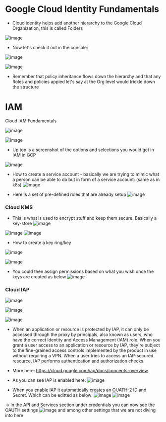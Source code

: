 # Google Cloud Identity Fundamentals
- Cloud identity helps add another hierarchy to the Google Cloud Organization, this is called Folders

![image](https://user-images.githubusercontent.com/43883264/179438253-74bbae3f-e9f3-48ac-8e43-51e264234041.png)

- Now let's check it out in the console:

![image](https://user-images.githubusercontent.com/43883264/179438387-b19523a4-be52-48cf-ace8-1a44fcc37703.png)

![image](https://user-images.githubusercontent.com/43883264/179438431-50c7f379-5a37-46cd-b741-0faf088a9ba6.png)

- Remember that policy inheritance flows down the hierarchy and that any Roles and policies appied let's say at the Org level would trickle down the structure

# IAM
Cloud IAM Fundamentals

![image](https://user-images.githubusercontent.com/43883264/180617268-38e686db-473d-4c8b-845f-87390873c9d6.png)

![image](https://user-images.githubusercontent.com/43883264/180617304-0922c1f3-031f-44b6-bfa4-7cc092c1e25b.png)

- Up top is a screenshot of the options and selections you would get in IAM in GCP

![image](https://user-images.githubusercontent.com/43883264/180617555-f1168728-5697-4496-9771-cfc02edaac2d.png)



- How to create a service account - basically we are trying to mimic what a person can be able to do but in form of a service account: (same as in k8s)
![image](https://user-images.githubusercontent.com/43883264/180617463-38541662-020a-4b0e-ac8e-8177eaa82879.png)

- Here is a set of pre-defined roles that are already setup
![image](https://user-images.githubusercontent.com/43883264/180617483-5f87ba09-6161-4bcd-bf3c-94cef92d6db0.png)

### Cloud KMS
- This is what is used to encrypt stuff and keep them secure. Basically a key-store
![image](https://user-images.githubusercontent.com/43883264/180617665-2ae8026e-4856-4c17-a33f-5f2c5fdf1f44.png)

![image](https://user-images.githubusercontent.com/43883264/180617700-a79e3dfe-6228-4da5-9696-836600a59209.png)
![image](https://user-images.githubusercontent.com/43883264/180617732-38e66bd2-bd2a-4d2b-b91a-21e39d3bbc26.png)
- How to create a key ring/key


![image](https://user-images.githubusercontent.com/43883264/180617834-c38e03b3-c66d-4569-93f7-8355c579139e.png)

![image](https://user-images.githubusercontent.com/43883264/180617665-2ae8026e-4856-4c17-a33f-5f2c5fdf1f44.png)
- You could then assign permissions based on what you wish once the keys are created as below
![image](https://user-images.githubusercontent.com/43883264/180617880-d972145e-e4a1-464f-9cdf-3103b636214f.png)

### Cloud IAP
![image](https://user-images.githubusercontent.com/43883264/180617905-19b8e441-34e7-4cd3-a92a-8dc724b5e189.png)

![image](https://user-images.githubusercontent.com/43883264/180618226-a19fd825-e4ed-4460-8b2d-6b9a718964a2.png)

![image](https://user-images.githubusercontent.com/43883264/180618342-ebf632c8-258c-4682-b26c-a43586127ec3.png)
 
- When an application or resource is protected by IAP, it can only be accessed through the proxy by principals, also known as users, who have the correct Identity and Access Management (IAM) role. When you grant a user access to an application or resource by IAP, they're subject to the fine-grained access controls implemented by the product in use without requiring a VPN. When a user tries to access an IAP-secured resource, IAP performs authentication and authorization checks.
- More here: https://cloud.google.com/iap/docs/concepts-overview

- As you can see IAP is enabled here:
![image](https://user-images.githubusercontent.com/43883264/180618464-4ab4883c-01cf-494a-9f39-21d4d62861b4.png)
- When you enable IAP it automatically creates an OUATH-2 ID and Secret. Which can be editted as below:
![image](https://user-images.githubusercontent.com/43883264/180618528-06367730-6d67-4eb2-bf38-fd10d52afafc.png)
![image](https://user-images.githubusercontent.com/43883264/180618539-5b2cb981-4033-4559-92e9-bde56d5d6f1e.png)

-> In the API and Services section under credentials you can now see the OAUTH settings
![image](https://user-images.githubusercontent.com/43883264/180618584-c46d5ee1-3e1b-4fea-bce1-7e059cd912d6.png)
and among other settings that we are not diving into here
